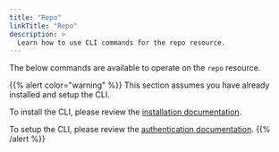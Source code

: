 ```yaml
---
title: "Repo"
linkTitle: "Repo"
description: >
  Learn how to use CLI commands for the repo resource.
---
```


The below commands are available to operate on the `repo` resource.

{{% alert color="warning" %}}
This section assumes you have already installed and setup the CLI.

To install the CLI, please review the [installation documentation](/docs/cli/install).

To setup the CLI, please review the [authentication documentation](/docs/cli/authentication).
{{% /alert %}}
